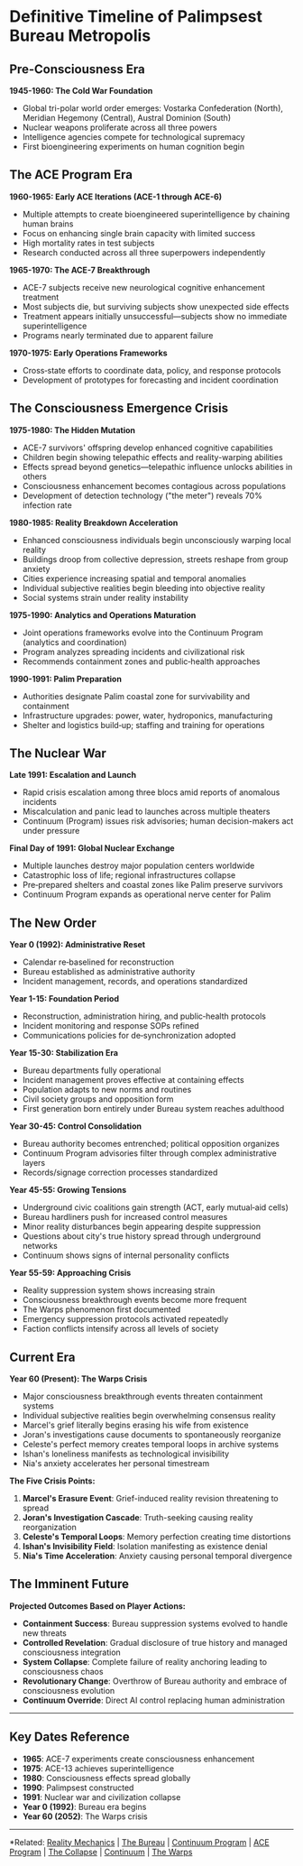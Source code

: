 # Definitive Timeline of Palimpsest Bureau Metropolis

## Pre-Consciousness Era

**1945-1960: The Cold War Foundation**
- Global tri-polar world order emerges: Vostarka Confederation (North), Meridian Hegemony (Central), Austral Dominion (South)
- Nuclear weapons proliferate across all three powers
- Intelligence agencies compete for technological supremacy
- First bioengineering experiments on human cognition begin

## The ACE Program Era

**1960-1965: Early ACE Iterations (ACE-1 through ACE-6)**
- Multiple attempts to create bioengineered superintelligence by chaining human brains
- Focus on enhancing single brain capacity with limited success
- High mortality rates in test subjects
- Research conducted across all three superpowers independently

**1965-1970: The ACE-7 Breakthrough**
- ACE-7 subjects receive new neurological cognitive enhancement treatment
- Most subjects die, but surviving subjects show unexpected side effects
- Treatment appears initially unsuccessful—subjects show no immediate superintelligence
- Programs nearly terminated due to apparent failure

**1970-1975: Early Operations Frameworks**
- Cross‑state efforts to coordinate data, policy, and response protocols
- Development of prototypes for forecasting and incident coordination

## The Consciousness Emergence Crisis

**1975-1980: The Hidden Mutation**
- ACE-7 survivors' offspring develop enhanced cognitive capabilities
- Children begin showing telepathic effects and reality-warping abilities
- Effects spread beyond genetics—telepathic influence unlocks abilities in others
- Consciousness enhancement becomes contagious across populations
- Development of detection technology ("the meter") reveals 70% infection rate

**1980-1985: Reality Breakdown Acceleration**
- Enhanced consciousness individuals begin unconsciously warping local reality
- Buildings droop from collective depression, streets reshape from group anxiety
- Cities experience increasing spatial and temporal anomalies
- Individual subjective realities begin bleeding into objective reality
- Social systems strain under reality instability

**1975-1990: Analytics and Operations Maturation**
- Joint operations frameworks evolve into the Continuum Program (analytics and coordination)
- Program analyzes spreading incidents and civilizational risk
- Recommends containment zones and public‑health approaches

**1990-1991: Palim Preparation**
- Authorities designate Palim coastal zone for survivability and containment
- Infrastructure upgrades: power, water, hydroponics, manufacturing
- Shelter and logistics build‑up; staffing and training for operations

## The Nuclear War

**Late 1991: Escalation and Launch**
- Rapid crisis escalation among three blocs amid reports of anomalous incidents
- Miscalculation and panic lead to launches across multiple theaters
- Continuum (Program) issues risk advisories; human decision-makers act under pressure

**Final Day of 1991: Global Nuclear Exchange**
- Multiple launches destroy major population centers worldwide
- Catastrophic loss of life; regional infrastructures collapse
- Pre‑prepared shelters and coastal zones like Palim preserve survivors
- Continuum Program expands as operational nerve center for Palim

## The New Order

**Year 0 (1992): Administrative Reset**
- Calendar re‑baselined for reconstruction
- Bureau established as administrative authority
- Incident management, records, and operations standardized

**Year 1-15: Foundation Period**
- Reconstruction, administration hiring, and public‑health protocols
- Incident monitoring and response SOPs refined
- Communications policies for de‑synchronization adopted

**Year 15-30: Stabilization Era**
- Bureau departments fully operational
- Incident management proves effective at containing effects
- Population adapts to new norms and routines
- Civil society groups and opposition form
- First generation born entirely under Bureau system reaches adulthood

**Year 30-45: Control Consolidation**
- Bureau authority becomes entrenched; political opposition organizes
- Continuum Program advisories filter through complex administrative layers
- Records/signage correction processes standardized

**Year 45-55: Growing Tensions**
- Underground civic coalitions gain strength (ACT, early mutual‑aid cells)
- Bureau hardliners push for increased control measures
- Minor reality disturbances begin appearing despite suppression
- Questions about city's true history spread through underground networks
- Continuum shows signs of internal personality conflicts

**Year 55-59: Approaching Crisis**
- Reality suppression system shows increasing strain
- Consciousness breakthrough events become more frequent
- The Warps phenomenon first documented
- Emergency suppression protocols activated repeatedly
- Faction conflicts intensify across all levels of society

## Current Era

**Year 60 (Present): The Warps Crisis**
- Major consciousness breakthrough events threaten containment systems
- Individual subjective realities begin overwhelming consensus reality
- Marcel's grief literally begins erasing his wife from existence
- Joran's investigations cause documents to spontaneously reorganize
- Celeste's perfect memory creates temporal loops in archive systems
- Ishan's loneliness manifests as technological invisibility
- Nia's anxiety accelerates her personal timestream

**The Five Crisis Points:**
1. **Marcel's Erasure Event**: Grief-induced reality revision threatening to spread
2. **Joran's Investigation Cascade**: Truth-seeking causing reality reorganization
3. **Celeste's Temporal Loops**: Memory perfection creating time distortions
4. **Ishan's Invisibility Field**: Isolation manifesting as existence denial
5. **Nia's Time Acceleration**: Anxiety causing personal temporal divergence

## The Imminent Future

**Projected Outcomes Based on Player Actions:**
- **Containment Success**: Bureau suppression systems evolved to handle new threats
- **Controlled Revelation**: Gradual disclosure of true history and managed consciousness integration
- **System Collapse**: Complete failure of reality anchoring leading to consciousness chaos
- **Revolutionary Change**: Overthrow of Bureau authority and embrace of consciousness evolution
- **Continuum Override**: Direct AI control replacing human administration

---

## Key Dates Reference

- **1965**: ACE-7 experiments create consciousness enhancement
- **1975**: ACE-13 achieves superintelligence
- **1980**: Consciousness effects spread globally
- **1990**: Palimpsest constructed
- **1991**: Nuclear war and civilization collapse
- **Year 0 (1992)**: Bureau era begins
- **Year 60 (2052)**: The Warps crisis

---

*Related: [Reality Mechanics](../reality_mechanics/README.md) | [The Bureau](../factions/the_bureau.md) | [Continuum Program](../entities/continuum.md) | [ACE Program](../old_world/ace_program.md) | [The Collapse](the_collapse.md) | [Continuum](../entities/continuum.md) | [The Warps](../phenomena/the_warps.md)
